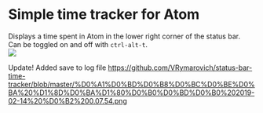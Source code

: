 # Simple time tracker for Atom

Displays a time spent in Atom in the lower right corner of the status bar.  
Can be toggled on and off with `ctrl-alt-t`.  
![](https://github.com/VRymarovich/status-bar-time-tracker/blob/master/%D0%A1%D0%BD%D0%B8%D0%BC%D0%BE%D0%BA%20%D1%8D%D0%BA%D1%80%D0%B0%D0%BD%D0%B0%202019-02-08%20%D0%B2%2016.58.22.png)

Update!
Added save to log file
https://github.com/VRymarovich/status-bar-time-tracker/blob/master/%D0%A1%D0%BD%D0%B8%D0%BC%D0%BE%D0%BA%20%D1%8D%D0%BA%D1%80%D0%B0%D0%BD%D0%B0%202019-02-14%20%D0%B2%200.07.54.png
